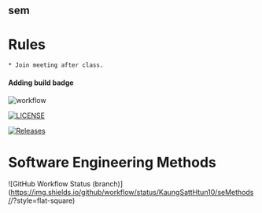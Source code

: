 ## sem
# Rules
    * Join meeting after class.
#### Adding build badge



![workflow](https://github.com/KaungSattHtun10/seMethods/actions/workflows/main.yml/badge.svg)

[![LICENSE](https://img.shields.io/github/license/KaungSattHtun10/sem.svg?style=flat-square)](https://github.com/KaungSattHtun10/sem/blob/master/LICENSE)


[![Releases](https://img.shields.io/github/release/KaungSattHtun10/sem/all.svg?style=flat-square)](https://github.com/KaungSattHtun10/sem/releases)


# Software Engineering Methods
![GitHub Workflow Status (branch)](https://img.shields.io/github/workflow/status/KaungSattHtun10/seMethods/<action name taken from main.yml>/<branch>?style=flat-square)

